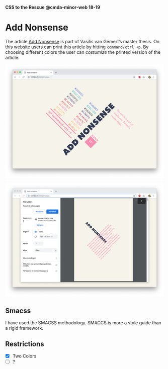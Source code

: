 **CSS to the Rescue @cmda-minor-web 18-19**

# Add Nonsense

The article [Add Nonsense](https://exclusive-design.vasilis.nl/add-nonsense/) is part of Vasilis van Gemert’s master thesis. On this website users can print this article by hitting `command/ctrl +p`. By choosing different colors the user can _costumize_ the printed version of the article.

![screenshot](screenshot.png)

![screenshot2](screenshot2.png)

## Smacss

I have used the SMACSS methodology. SMACCS is more a style guide than a rigid framework.

## Restrictions

- [x] Two Colors
- [ ] ?
